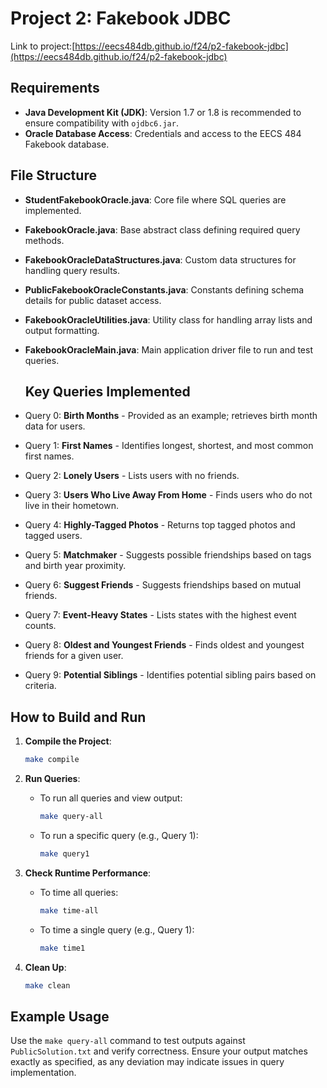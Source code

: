 
# Project 2: Fakebook JDBC

Link to project:[https://eecs484db.github.io/f24/p2-fakebook-jdbc](https://eecs484db.github.io/f24/p2-fakebook-jdbc)

## Requirements
- **Java Development Kit (JDK)**: Version 1.7 or 1.8 is recommended to ensure compatibility with `ojdbc6.jar`.
- **Oracle Database Access**: Credentials and access to the EECS 484 Fakebook database.

## File Structure
- **StudentFakebookOracle.java**: Core file where SQL queries are implemented.
- **FakebookOracle.java**: Base abstract class defining required query methods.
- **FakebookOracleDataStructures.java**: Custom data structures for handling query results.
- **PublicFakebookOracleConstants.java**: Constants defining schema details for public dataset access.
- **FakebookOracleUtilities.java**: Utility class for handling array lists and output formatting.
- **FakebookOracleMain.java**: Main application driver file to run and test queries.

  ## Key Queries Implemented
- Query 0: **Birth Months** - Provided as an example; retrieves birth month data for users.
- Query 1: **First Names** - Identifies longest, shortest, and most common first names.
- Query 2: **Lonely Users** - Lists users with no friends.
- Query 3: **Users Who Live Away From Home** - Finds users who do not live in their hometown.
- Query 4: **Highly-Tagged Photos** - Returns top tagged photos and tagged users.
- Query 5: **Matchmaker** - Suggests possible friendships based on tags and birth year proximity.
- Query 6: **Suggest Friends** - Suggests friendships based on mutual friends.
- Query 7: **Event-Heavy States** - Lists states with the highest event counts.
- Query 8: **Oldest and Youngest Friends** - Finds oldest and youngest friends for a given user.
- Query 9: **Potential Siblings** - Identifies potential sibling pairs based on criteria.

## How to Build and Run
1. **Compile the Project**:
   ```bash
   make compile
   ```
2. **Run Queries**:
   - To run all queries and view output:
     ```bash
     make query-all
     ```
   - To run a specific query (e.g., Query 1):
     ```bash
     make query1
     ```

3. **Check Runtime Performance**:
   - To time all queries:
     ```bash
     make time-all
     ```
   - To time a single query (e.g., Query 1):
     ```bash
     make time1
     ```

4. **Clean Up**:
   ```bash
   make clean
   ```

## Example Usage
Use the `make query-all` command to test outputs against `PublicSolution.txt` and verify correctness.
Ensure your output matches exactly as specified, as any deviation may indicate issues in query implementation.



